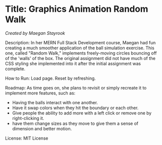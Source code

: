 # Title: Graphics Animation Random Walk

_Created by Maegan Stayrook_

Description:
In her MERN Full Stack Development course, Maegan had fun creating a much smoother application of the ball simulation exercise. This one, called "Random Walk," implements freely-moving circles bouncing off of the 'walls' of the box. The original assignment did not have much of the CSS styling she implemented into it after the initial assignment was complete.

How to Run:
Load page. Reset by refreshing.

Roadmap:
As time goes on, she plans to revisit or simply recreate it to implement more features, such as:
- Having the balls interact with one another.
- Have it swap colors when they hit the boundary or each other.
- Give people the ability to add more with a left click or remove one by right-clicking it.
- have them change sizes as they move to give them a sense of dimension and better motion.

License: MIT License

<!---
Typical things inside a README file:
- Name: The name of the project. This name should be a descriptive, specific name for your project and what it does.  
- Description: A description of the project to let people know what the project is for. A list of features could also be added here as a sub-section. 
- Installation: If needed, you could include steps to help people get started with your project.
- Usage: You can include examples of how to use your project in this section and highlight the expected outcomes. 
- Support: You can tell people where to go for help regarding your project (example: email, Twitter, etc.). 
- Roadmap: This section could include any future fixes or improvements you might be planning for your project. 
- License information: For open source projects, you can describe how they’re licensed.  
--->